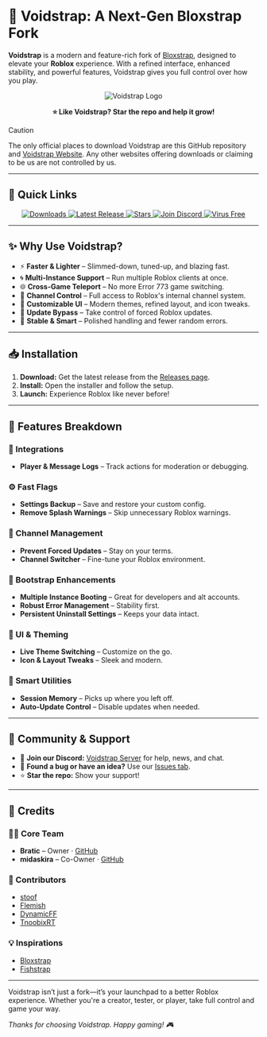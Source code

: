 # 🌌 Voidstrap: A Next-Gen Bloxstrap Fork

**Voidstrap** is a modern and feature-rich fork of [Bloxstrap](https://github.com/bloxstraplabs/bloxstrap), designed to elevate your **Roblox** experience. With a refined interface, enhanced stability, and powerful features, Voidstrap gives you full control over how you play.

<p align="center">
  <img src="https://github.com/midaskira/Voidstrap/blob/main/Images/VOIDSTRAP-Photoroom.png" alt="Voidstrap Logo">
</p>

<p align="center"><strong>⭐ Like Voidstrap? Star the repo and help it grow!</strong></p>

> [!CAUTION]
> The only official places to download Voidstrap are this GitHub repository and [Voidstrap Website](https://voidstrapweb.netlify.app). Any other websites offering downloads or claiming to be us are not controlled by us.
> 
---

## 🚀 Quick Links

<p align="center">
  <a href="https://github.com/midaskira/Voidstrap/releases">
    <img src="https://img.shields.io/github/downloads/midaskira/Voidstrap/total?color=981bfe&label=Downloads" alt="Downloads">
  </a>
  <a href="https://github.com/midaskira/Voidstrap/releases">
    <img src="https://img.shields.io/github/v/release/midaskira/Voidstrap?color=7a39fb&label=Latest" alt="Latest Release">
  </a>
  <a href="https://github.com/midaskira/Voidstrap/stargazers">
    <img src="https://img.shields.io/github/stars/midaskira/Voidstrap?color=FFD700&label=Stars" alt="Stars">
  </a>
  <a href="https://discord.gg/PE8ZeNSdS2">
    <img src="https://img.shields.io/discord/1368499843084845076?logo=discord&logoColor=white&label=Discord&color=4d3dff" alt="Join Discord">
  </a>
  <a href="https://www.virustotal.com/gui/file/a19d94eaed61dfa779610f1271a9379f2dae45d876e45564cd324b69c07e9a29">
    <img src="https://img.shields.io/badge/Virus%20Free-✔️-00B140" alt="Virus Free">
  </a>
</p>

---

## ✨ Why Use Voidstrap?

- ⚡ **Faster & Lighter** – Slimmed-down, tuned-up, and blazing fast.
- 🌀 **Multi-Instance Support** – Run multiple Roblox clients at once.
- 🌐 **Cross-Game Teleport** – No more Error 773 game switching.
- 🔧 **Channel Control** – Full access to Roblox's internal channel system.
- 🎨 **Customizable UI** – Modern themes, refined layout, and icon tweaks.
- 🚫 **Update Bypass** – Take control of forced Roblox updates.
- 🧠 **Stable & Smart** – Polished handling and fewer random errors.

---

## 📥 Installation

1. **Download:** Get the latest release from the [Releases page](https://github.com/midaskira/Voidstrap/releases).
2. **Install:** Open the installer and follow the setup.
3. **Launch:** Experience Roblox like never before!

---

## 🧩 Features Breakdown

### 🔄 Integrations
- **Player & Message Logs** – Track actions for moderation or debugging.

### ⚙️ Fast Flags
- **Settings Backup** – Save and restore your custom config.
- **Remove Splash Warnings** – Skip unnecessary Roblox warnings.

### 📡 Channel Management
- **Prevent Forced Updates** – Stay on your terms.
- **Channel Switcher** – Fine-tune your Roblox environment.

### 🚀 Bootstrap Enhancements
- **Multiple Instance Booting** – Great for developers and alt accounts.
- **Robust Error Management** – Stability first.
- **Persistent Uninstall Settings** – Keeps your data intact.

### 🎨 UI & Theming
- **Live Theme Switching** – Customize on the go.
- **Icon & Layout Tweaks** – Sleek and modern.

### 🧠 Smart Utilities
- **Session Memory** – Picks up where you left off.
- **Auto-Update Control** – Disable updates when needed.

---

## 🤝 Community & Support

- 💬 **Join our Discord:** [Voidstrap Server](https://discord.gg/PE8ZeNSdS2) for help, news, and chat.
- 🐞 **Found a bug or have an idea?** Use our [Issues tab](https://github.com/midaskira/Voidstrap/issues).
- ⭐ **Star the repo:** Show your support!

---

## 🙌 Credits

### 👨‍💻 Core Team
- **Bratic** – Owner · [GitHub](https://github.com/nobadboy)
- **midaskira** – Co-Owner · [GitHub](https://github.com/midaskira)

### 🧪 Contributors
- [stoof](https://github.com/stoofis)
- [Flemish](https://github.com/LeventGameing)
- [DynamicFF](https://github.com/DynamicFastFlag)
- [TnoobixRT](https://github.com/TnoobixRT)

### 💡 Inspirations
- [Bloxstrap](https://github.com/bloxstraplabs/bloxstrap)
- [Fishstrap](https://github.com/fishstrap/fishstrap)

---

Voidstrap isn’t just a fork—it’s your launchpad to a better Roblox experience. Whether you're a creator, tester, or player, take full control and game your way.

*Thanks for choosing Voidstrap. Happy gaming! 🎮*
